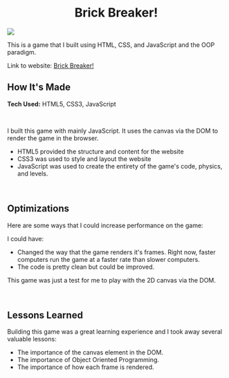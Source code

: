<h1 align="center">Brick Breaker!</h1>
<img src="https://i.imgur.com/SIzASxE.png">
<br>
<p>This is a game that I built using HTML, CSS, and JavaScript and the OOP paradigm.</p>
<p>Link to website: <a href="https://tyleriscoding.github.io/Brickbreaker/">Brick Breaker!</a></p>
<h2>How It's Made</h2>
<p><strong>Tech Used:</strong> HTML5, CSS3, JavaScript</p>
<br>
<p>
I built this game with mainly JavaScript. It uses the canvas via the DOM to render the game in the browser.

- HTML5 provided the structure and content for the website
- CSS3 was used to style and layout the website
- JavaScript was used to create the entirety of the game's code, physics, and levels.
</p>
<br>
<h2>Optimizations</h2>
<p>Here are some ways that I could increase performance on the game:

I could have:

- Changed the way that the game renders it's frames. Right now, faster computers run the game at a faster rate than slower computers.
- The code is pretty clean but could be improved.

This game was just a test for me to play with the 2D canvas via the DOM.
</p>
<br>
<h2>Lessons Learned</h2>
<p>Building this game was a great learning experience and I took away several valuable lessons:

- The importance of the canvas element in the DOM.
- The importance of Object Oriented Programming.
- The importance of how each frame is rendered.
</p>
